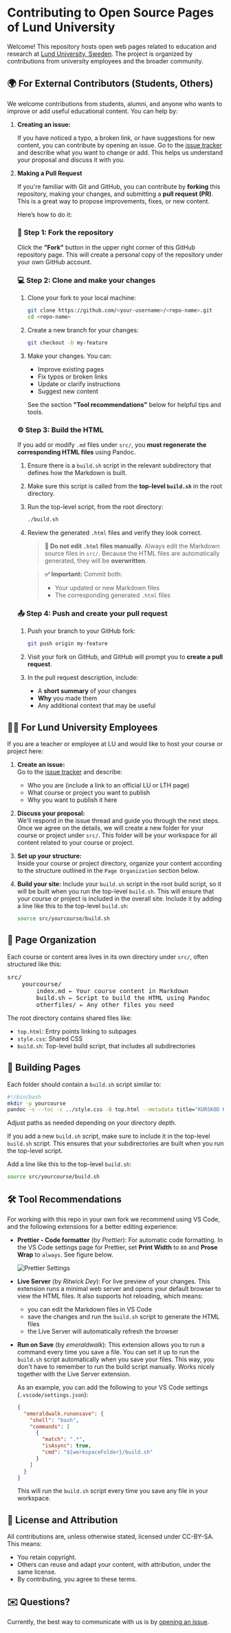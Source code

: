 # Contributing to Open Source Pages of Lund University

Welcome! This repository hosts open web pages related to education and research
at [Lund University, Sweden](https://www.lunduniversity.lu.se/). The project is
organized by contributions from university employees and the broader community.

## 🌍 For External Contributors (Students, Others)

We welcome contributions from students, alumni, and anyone who wants to improve
or add useful educational content. You can help by:

1. **Creating an issue:**

   If you have noticed a typo, a broken link, or have suggestions for new
   content, you can contribute by opening an issue. Go to the
   [issue tracker](https://github.com/lunduniversity/lunduniversity.github.io/issues)
   and describe what you want to change or add. This helps us understand your
   proposal and discuss it with you.

1. **Making a Pull Request**

   If you're familiar with Git and GitHub, you can contribute by **forking**
   this repository, making your changes, and submitting a **pull request (PR)**.
   This is a great way to propose improvements, fixes, or new content.

   Here’s how to do it:

   ### 🔁 Step 1: Fork the repository

   Click the **"Fork"** button in the upper right corner of this GitHub
   repository page. This will create a personal copy of the repository under
   your own GitHub account.

   ### 💻 Step 2: Clone and make your changes

   1. Clone your fork to your local machine:

      ```bash
      git clone https://github.com/<your-username>/<repo-name>.git
      cd <repo-name>
      ```

   1. Create a new branch for your changes:

      ```bash
      git checkout -b my-feature
      ```

   1. Make your changes. You can:

      - Improve existing pages
      - Fix typos or broken links
      - Update or clarify instructions
      - Suggest new content

      See the section **"Tool recommendations"** below for helpful tips and
      tools.

   ### ⚙️ Step 3: Build the HTML

   If you add or modify `.md` files under `src/`, you **must regenerate the
   corresponding HTML files** using Pandoc.

   1. Ensure there is a `build.sh` script in the relevant subdirectory that
      defines how the Markdown is built.

   1. Make sure this script is called from the **top-level `build.sh`** in the
      root directory.

   1. Run the top-level script, from the root directory:

      ```bash
      ./build.sh
      ```

   1. Review the generated `.html` files and verify they look correct.

      > **🚫 Do not edit `.html` files manually.** Always edit the Markdown
      > source files in `src/`. Because the HTML files are automatically
      > generated, they will be **overwritten**.

      > **✅ Important:** Commit both:
      >
      > - Your updated or new Markdown files
      > - The corresponding generated `.html` files

   ### 📤 Step 4: Push and create your pull request

   1. Push your branch to your GitHub fork:

      ```bash
      git push origin my-feature
      ```

   1. Visit your fork on GitHub, and GitHub will prompt you to **create a pull
      request**.

   1. In the pull request description, include:

      - A **short summary** of your changes
      - **Why** you made them
      - Any additional context that may be useful

## 🧑‍🏫 For Lund University Employees

If you are a teacher or employee at LU and would like to host your course or
project here:

1. **Create an issue:**  
   Go to the
   [issue tracker](https://github.com/lunduniversity/lunduniversity.github.io/issues)
   and describe:

   - Who you are (include a link to an official LU or LTH page)
   - What course or project you want to publish
   - Why you want to publish it here

2. **Discuss your proposal:**  
   We'll respond in the issue thread and guide you through the next steps. Once
   we agree on the details, we will create a new folder for your course or
   project under `src/`. This folder will be your workspace for all content
   related to your course or project.

3. **Set up your structure:**  
   Inside your course or project directory, organize your content according to
   the structure outlined in the `Page Organization` section below.

4. **Build your site:** Include your `build.sh` script in the root build script,
   so it will be built when you run the top-level `build.sh`. This will ensure
   that your course or project is included in the overall site. Include it by
   adding a line like this to the top-level `build.sh`:

   ```bash
   source src/yourcourse/build.sh
   ```

## 📄 Page Organization

Each course or content area lives in its own directory under `src/`, often
structured like this:

<pre>
src/
    yourcourse/
        index.md ← Your course content in Markdown
        build.sh ← Script to build the HTML using Pandoc
        otherfiles/ ← Any other files you need
</pre>

The root directory contains shared files like:

- `top.html`: Entry points linking to subpages
- `style.css`: Shared CSS
- `build.sh`: Top-level build script, that includes all subdirectories

## 🔧 Building Pages

Each folder should contain a `build.sh` script similar to:

```bash
#!/bin/bash
mkdir -p yourcourse
pandoc -s --toc -c ../style.css -B top.html --metadata title="KURSKOD Kurstitel" src/yourcourse/index.md -o yourcourse/index.html
```

Adjust paths as needed depending on your directory depth.

If you add a new `build.sh` script, make sure to include it in the top-level
`build.sh` script. This ensures that your subdirectories are built when you run
the top-level script.

Add a line like this to the top-level `build.sh`:

```bash
source src/yourcourse/build.sh
```

## 🛠️ Tool Recommendations

For working with this repo in your own fork we recommend using VS Code, and the
following extensions for a better editing experience:

- **Prettier - Code formatter** (by _Prettier_): For automatic code formatting.
  In the VS Code settings page for Prettier, set **Print Width** to `80` and
  **Prose Wrap** to `always`. See figure below.

  ![Prettier Settings](img/prettier-settings.png)

- **Live Server** (by _Ritwick Dey_): For live preview of your changes. This
  extension runs a minimal web server and opens your default browser to view the
  HTML files. It also supports hot reloading, which means:

  - you can edit the Markdown files in VS Code
  - save the changes and run the `build.sh` script to generate the HTML files
  - the Live Server will automatically refresh the browser

- **Run on Save** (by _emeraldwalk_): This extension allows you to run a command
  every time you save a file. You can set it up to run the `build.sh` script
  automatically when you save your files. This way, you don't have to remember
  to run the build script manually. Works nicely together with the Live Server
  extension.

  As an example, you can add the following to your VS Code settings
  (`.vscode/settings.json`):

  ```json
  {
    "emeraldwalk.runonsave": {
      "shell": "bash",
      "commands": [
        {
          "match": ".*",
          "isAsync": true,
          "cmd": "${workspaceFolder}/build.sh"
        }
      ]
    }
  }
  ```

  This will run the `build.sh` script every time you save any file in your
  workspace.

## 📜 License and Attribution

All contributions are, unless otherwise stated, licensed under CC-BY-SA. This
means:

- You retain copyright.
- Others can reuse and adapt your content, with attribution, under the same
  license.
- By contributing, you agree to these terms.

## ✉️ Questions?

Currently, the best way to communicate with us is by
[opening an issue](https://github.com/lunduniversity/lunduniversity.github.io/issues).
